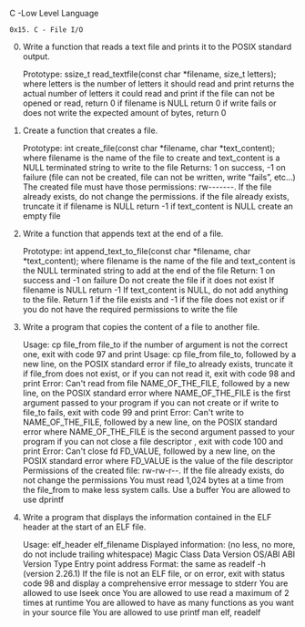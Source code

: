 C -Low Level Language

	0x15. C - File I/O

0) Write a function that reads a text file and prints it to the POSIX standard output.

	Prototype: ssize_t read_textfile(const char *filename, size_t letters);
	where letters is the number of letters it should read and print
	returns the actual number of letters it could read and print
	if the file can not be opened or read, return 0
	if filename is NULL return 0
	if write fails or does not write the expected amount of bytes, return 0

1) Create a function that creates a file.

	Prototype: int create_file(const char *filename, char *text_content);
	where filename is the name of the file to create and text_content is a NULL terminated string to write to the file
	Returns: 1 on success, -1 on failure (file can not be created, file can not be written, write “fails”, etc…)
	The created file must have those permissions: rw-------. If the file already exists, do not change the permissions.
	if the file already exists, truncate it
	if filename is NULL return -1
	if text_content is NULL create an empty file

2) Write a function that appends text at the end of a file.

	Prototype: int append_text_to_file(const char *filename, char *text_content);
	where filename is the name of the file and text_content is the NULL terminated string to add at the end of the file
	Return: 1 on success and -1 on failure
	Do not create the file if it does not exist
	If filename is NULL return -1
	If text_content is NULL, do not add anything to the file. Return 1 if the file exists and -1 if the file does not exist or if you do not have the required permissions to write the file

3) Write a program that copies the content of a file to another file.

	Usage: cp file_from file_to
	if the number of argument is not the correct one, exit with code 97 and print Usage: cp file_from file_to, followed by a new line, on the POSIX standard error
	if file_to already exists, truncate it
	if file_from does not exist, or if you can not read it, exit with code 98 and print Error: Can't read from file NAME_OF_THE_FILE, followed by a new line, on the POSIX standard error
		where NAME_OF_THE_FILE is the first argument passed to your program
	if you can not create or if write to file_to fails, exit with code 99 and print Error: Can't write to NAME_OF_THE_FILE, followed by a new line, on the POSIX standard error
		where NAME_OF_THE_FILE is the second argument passed to your program
	if you can not close a file descriptor , exit with code 100 and print Error: Can't close fd FD_VALUE, followed by a new line, on the POSIX standard error
		where FD_VALUE is the value of the file descriptor
	Permissions of the created file: rw-rw-r--. If the file already exists, do not change the permissions
	You must read 1,024 bytes at a time from the file_from to make less system calls. Use a buffer
	You are allowed to use dprintf

4) Write a program that displays the information contained in the ELF header at the start of an ELF file.

	Usage: elf_header elf_filename
	Displayed information: (no less, no more, do not include trailing whitespace)
		Magic
		Class
		Data
		Version
		OS/ABI
		ABI Version
		Type
		Entry point address
	Format: the same as readelf -h (version 2.26.1)
	If the file is not an ELF file, or on error, exit with status code 98 and display a comprehensive error message to stderr
	You are allowed to use lseek once
	You are allowed to use read a maximum of 2 times at runtime
	You are allowed to have as many functions as you want in your source file
	You are allowed to use printf
	man elf, readelf
